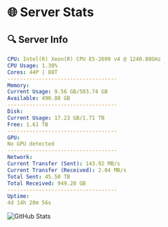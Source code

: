 # 🌐 Server Stats
## 🔍 Server Info
```yaml
CPU: Intel(R) Xeon(R) CPU E5-2699 v4 @ 1240.88GHz
CPU Usage: 1.30%
Cores: 44P | 88T
-----------------------------------
Memory:
Current Usage: 9.56 GB/503.74 GB
Available: 490.88 GB
-----------------------------------
Disk:
Current Usage: 17.23 GB/1.71 TB
Free: 1.61 TB
-----------------------------------
GPU:
No GPU detected
-----------------------------------
Network:
Current Transfer (Sent): 143.92 MB/s
Current Transfer (Received): 2.04 MB/s
Total Sent: 45.50 TB
Total Received: 949.28 GB
-----------------------------------
Uptime:
4d 14h 20m 56s
```
![GitHub Stats](https://img.shields.io/badge/Updated-2025-02-12_13:04:14-blue)